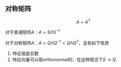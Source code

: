 ## 对称矩阵

$$A = A^T$$

对于普通矩阵$A$：$A = S \Lambda S^{-1}$

对于对称矩阵$A$：$A = Q \Lambda Q^{-1} = Q \Lambda Q^{T}$，且有如下性质

1. 特征值是实数
2. 特征向量可以取orthonormal的，在这种情况下$S \to Q$

